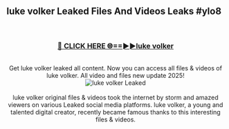 ## luke volker Leaked Files And Videos Leaks #ylo8
<br>
<div align="center">
<h3><a href="https://watchclip.my.id/luke volker" rel="nofollow">🔴 CLICK HERE 🌐==►►luke volker</a></h3>
<br>
Get luke volker leaked all content. Now you can access all files & videos of luke volker. All video and files new update 2025!
<br>
<a href="https://watchclip.my.id/luke volker" rel="nofollow" data-target="animated-image.originalLink"><img src="https://i.ibb.co.com/WyWwxjT/player-gif2.gif" alt="luke volker Leaked" style="max-width: 100%; display: inline-block;" data-target="animated-image.originalImage"></a>
<br><br>
luke volker original files & videos took the internet by storm and amazed viewers on various Leaked social media platforms. luke volker, a young and talented digital creator, recently became famous thanks to this interesting files & videos.
</div>
<br>